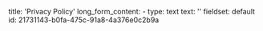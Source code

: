 title: 'Privacy Policy'
long_form_content: -
type: text
text: ''
fieldset: default
id: 21731143-b0fa-475c-91a8-4a376e0c2b9a
